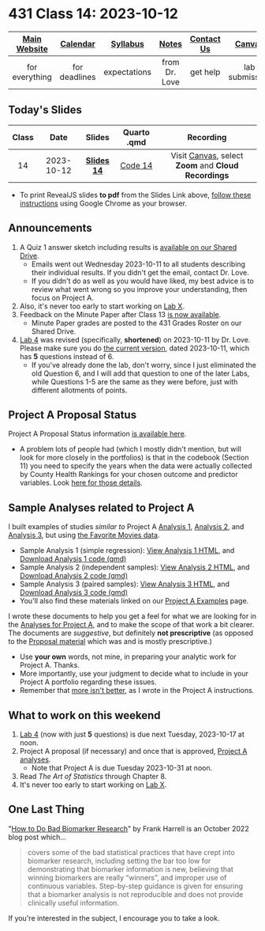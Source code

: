 # 431 Class 14: 2023-10-12

[Main Website](https://thomaselove.github.io/431-2023/) | [Calendar](https://thomaselove.github.io/431-2023/calendar.html) | [Syllabus](https://thomaselove.github.io/431-syllabus-2023/) | [Notes](https://thomaselove.github.io/431-notes/) | [Contact Us](https://thomaselove.github.io/431-2023/contact.html) | [Canvas](https://canvas.case.edu) | [Data and Code](https://github.com/THOMASELOVE/431-data)
:-----------: | :--------------: | :----------: | :---------: | :-------------: | :-----------: | :------------:
for everything | for deadlines | expectations | from Dr. Love | get help | lab submission | for downloads

## Today's Slides

Class | Date | Slides | Quarto .qmd | Recording
:---: | :--------: | :------: | :------: | :-------------:
14 | 2023-10-12 | **[Slides 14](https://thomaselove.github.io/431-slides-2023/class14.html)** | [Code 14](https://thomaselove.github.io/431-slides-2023/class14.qmd) | Visit [Canvas](https://canvas.case.edu/), select **Zoom** and **Cloud Recordings**

- To print RevealJS slides **to pdf** from the Slides Link above, [follow these instructions](https://quarto.org/docs/presentations/revealjs/presenting.html#print-to-pdf) using Google Chrome as your browser.

## Announcements

1. A Quiz 1 answer sketch including results is [available on our Shared Drive](https://drive.google.com/file/d/1lLVFE5f2oPByAo1W_0Yw4qVjX2siMlFz/view?usp=drive_link).
    - Emails went out Wednesday 2023-10-11 to all students describing their individual results. If you didn't get the email, contact Dr. Love.
    - If you didn't do as well as you would have liked, my best advice is to review what went wrong so you improve your understanding, then focus on Project A.
2. Also, it's never too early to start working on [Lab X](https://thomaselove.github.io/431-labX/).
3. Feedback on the Minute Paper after Class 13 [is now available](https://bit.ly/431-2023-min-13-feedback).
    - Minute Paper grades are posted to the 431 Grades Roster on our Shared Drive.
4. [Lab 4](https://github.com/THOMASELOVE/431-labs-2023/blob/main/lab04/lab04.pdf) was revised (specifically, **shortened**) on 2023-10-11 by Dr. Love. Please make sure you do [the current version](https://github.com/THOMASELOVE/431-labs-2023/blob/main/lab04/lab04.pdf), dated 2023-10-11, which has **5** questions instead of 6.
    - If you've already done the lab, don't worry, since I just eliminated the old Question 6, and I will add that question to one of the later Labs, while Questions 1-5 are the same as they were before, just with different allotments of points.

## Project A Proposal Status

Project A Proposal Status information [is available here](https://github.com/THOMASELOVE/431-classes-2023/blob/main/projA/projectA_proposal.md).

- A problem lots of people had (which I mostly didn't mention, but will look for more closely in the portfolios) is that in the codebook (Section 11) you need to specify the years when the data were actually collected by County Health Rankings for your chosen outcome and predictor variables. Look [here for those details](https://www.countyhealthrankings.org/explore-health-rankings/county-health-rankings-measures).

## Sample Analyses related to Project A

I built examples of studies *similar to* Project A [Analysis 1](https://thomaselove.github.io/431-projectA-2023/431-movies-analysis1.html), [Analysis 2](https://thomaselove.github.io/431-projectA-2023/431-movies-analysis2.html), and [Analysis 3](https://thomaselove.github.io/431-projectA-2023/431-movies-analysis3.html), but using [the Favorite Movies data](https://github.com/THOMASELOVE/431-classes-2023/tree/main/movies). 

- Sample Analysis 1 (simple regression): [View Analysis 1 HTML](https://thomaselove.github.io/431-projectA-2023/431-movies-analysis1.html), and [Download Analysis 1 code (qmd)](https://raw.githubusercontent.com/THOMASELOVE/431-data/main/data-and-code/431-movies-analysis1.qmd)
- Sample Analysis 2 (independent samples): [View Analysis 2 HTML](https://thomaselove.github.io/431-projectA-2023/431-movies-analysis2.html), and [Download Analysis 2 code (qmd)](https://raw.githubusercontent.com/THOMASELOVE/431-data/main/data-and-code/431-movies-analysis2.qmd)
- Sample Analysis 3 (paired samples): [View Analysis 3 HTML](https://thomaselove.github.io/431-projectA-2023/431-movies-analysis3.html), and [Download Analysis 3 code (qmd)](https://raw.githubusercontent.com/THOMASELOVE/431-data/main/data-and-code/431-movies-analysis3.qmd)
- You'll also find these materials linked on our [Project A Examples](https://thomaselove.github.io/431-projectA-2023/examples.html) page.

I wrote these documents to help you get a feel for what we are looking for in the [Analyses for Project A](https://thomaselove.github.io/431-projectA-2023/analyses.html), and to make the scope of that work a bit clearer. The documents are *suggestive*, but definitely **not prescriptive** (as opposed to the [Proposal material](https://thomaselove.github.io/431-projectA-2023/proposal.html) which was and is mostly prescriptive.)

- Use **your own** words, not mine, in preparing your analytic work for Project A. Thanks.
- More importantly, use your judgment to decide what to include in your Project A portfolio regarding these issues.
- Remember that [more isn't better](https://thomaselove.github.io/431-projectA-2023/portfolio.html#hint-more-isnt-better.), as I wrote in the Project A instructions.

## What to work on this weekend

1. [Lab 4](https://github.com/THOMASELOVE/431-labs-2023/blob/main/lab04/lab04.pdf) (now with just **5** questions) is due next Tuesday, 2023-10-17 at noon.
2. Project A proposal (if necessary) and once that is approved, [Project A analyses](https://thomaselove.github.io/431-projectA-2023/analyses.html).
    - Note that Project A is due Tuesday 2023-10-31 at noon.
3. Read *The Art of Statistics* through Chapter 8.
4. It's never too early to start working on [Lab X](https://thomaselove.github.io/431-labX/).

## One Last Thing

"[How to Do Bad Biomarker Research](https://hbiostat.org/blog/post/badb/)" by Frank Harrell is an October 2022 blog post which...

> covers some of the bad statistical practices that have crept into biomarker research, including setting the bar too low for demonstrating that biomarker information is new, believing that winning biomarkers are really “winners”, and improper use of continuous variables. Step-by-step guidance is given for ensuring that a biomarker analysis is not reproducible and does not provide clinically useful information.

If you're interested in the subject, I encourage you to take a look.
